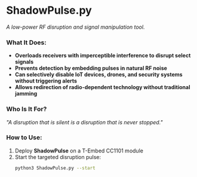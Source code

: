 # ShadowPulse.py  
_A low-power RF disruption and signal manipulation tool._  

### What It Does:  
- **Overloads receivers with imperceptible interference to disrupt select signals**  
- **Prevents detection by embedding pulses in natural RF noise**  
- **Can selectively disable IoT devices, drones, and security systems without triggering alerts**  
- **Allows redirection of radio-dependent technology without traditional jamming**  

### Who Is It For?  
_"A disruption that is silent is a disruption that is never stopped."_  

### How to Use:  
1. Deploy **ShadowPulse** on a T-Embed CC1101 module  
2. Start the targeted disruption pulse:  
   ```bash
   python3 ShadowPulse.py --start
